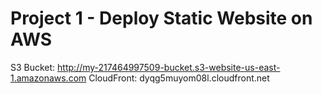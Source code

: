 # Project 1 - Deploy Static Website on AWS

S3 Bucket: http://my-217464997509-bucket.s3-website-us-east-1.amazonaws.com
CloudFront: dyqg5muyom08l.cloudfront.net
